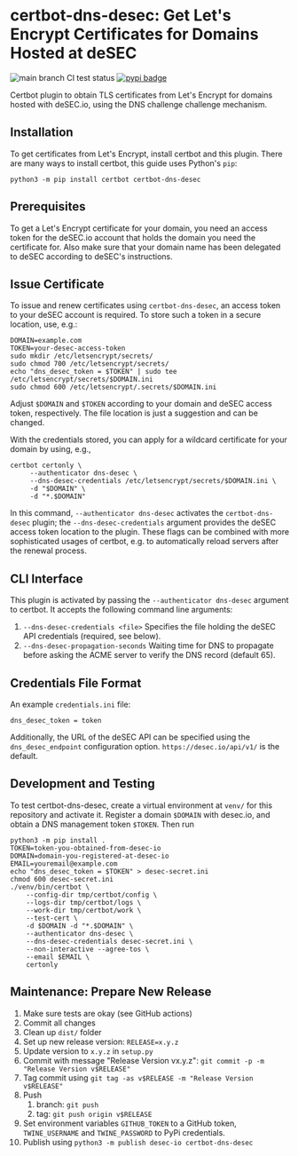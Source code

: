 # certbot-dns-desec: Get Let's Encrypt Certificates for Domains Hosted at deSEC

![main branch CI test status](https://github.com/desec-io/certbot-dns-desec/workflows/Tests/badge.svg?branch=main)
[![pypi badge](https://img.shields.io/pypi/v/certbot-dns-desec.svg)](https://pypi.org/project/certbot-dns-desec/)

Certbot plugin to obtain TLS certificates from Let's Encrypt for domains hosted with deSEC.io, using the DNS challenge
challenge mechanism.


## Installation

To get certificates from Let's Encrypt, install certbot and this plugin.
There are many ways to install certbot, this guide uses Python's `pip`:

```
python3 -m pip install certbot certbot-dns-desec
```

## Prerequisites

To get a Let's Encrypt certificate for your domain,
you need an access token for the deSEC.io account that holds the domain you need the certificate for.
Also make sure that your domain name has been delegated to deSEC according to deSEC's instructions.


## Issue Certificate

To issue and renew certificates using `certbot-dns-desec`, an access token to your deSEC account is required.
To store such a token in a secure location, use, e.g.:

```
DOMAIN=example.com
TOKEN=your-desec-access-token
sudo mkdir /etc/letsencrypt/secrets/
sudo chmod 700 /etc/letsencrypt/secrets/
echo "dns_desec_token = $TOKEN" | sudo tee /etc/letsencrypt/secrets/$DOMAIN.ini
sudo chmod 600 /etc/letsencrypt/.secrets/$DOMAIN.ini
```

Adjust `$DOMAIN` and `$TOKEN` according to your domain and deSEC access token, respectively.
The file location is just a suggestion and can be changed.

With the credentials stored, you can apply for a wildcard certificate for your domain by using, e.g.,

```
certbot certonly \
     --authenticator dns-desec \
     --dns-desec-credentials /etc/letsencrypt/secrets/$DOMAIN.ini \
     -d "$DOMAIN" \
     -d "*.$DOMAIN"
```

In this command, `--authenticator dns-desec` activates the `certbot-dns-desec` plugin;
the `--dns-desec-credentials` argument provides the deSEC access token location to the plugin.
These flags can be combined with more sophisticated usages of certbot, e.g. to automatically reload servers after the
renewal process.


## CLI Interface

This plugin is activated by passing the ``--authenticator dns-desec`` argument to certbot.
It accepts the following command line arguments:

1. ``--dns-desec-credentials <file>`` Specifies the file holding the deSEC API credentials (required, see below).
1. ``--dns-desec-propagation-seconds`` Waiting time for DNS to propagate before asking the ACME server to verify the
    DNS record (default 65).


## Credentials File Format

An example ``credentials.ini`` file:

    dns_desec_token = token

Additionally, the URL of the deSEC API can be specified using the `dns_desec_endpoint` configuration option.
`https://desec.io/api/v1/` is the default.


## Development and Testing

To test certbot-dns-desec, create a virtual environment at `venv/` for this repository and activate it.
Register a domain `$DOMAIN` with desec.io, and obtain a DNS management token `$TOKEN`. Then run

```
python3 -m pip install .
TOKEN=token-you-obtained-from-desec-io
DOMAIN=domain-you-registered-at-desec-io
EMAIL=youremail@example.com
echo "dns_desec_token = $TOKEN" > desec-secret.ini
chmod 600 desec-secret.ini
./venv/bin/certbot \
    --config-dir tmp/certbot/config \
    --logs-dir tmp/certbot/logs \
    --work-dir tmp/certbot/work \
    --test-cert \
    -d $DOMAIN -d "*.$DOMAIN" \
    --authenticator dns-desec \
    --dns-desec-credentials desec-secret.ini \
    --non-interactive --agree-tos \
    --email $EMAIL \
    certonly
```


## Maintenance: Prepare New Release

1. Make sure tests are okay (see GitHub actions)
1. Commit all changes
1. Clean up `dist/` folder
1. Set up new release version: `RELEASE=x.y.z`
1. Update version to `x.y.z` in `setup.py`
1. Commit with message "Release Version vx.y.z": `git commit -p -m "Release Version v$RELEASE"`
1. Tag commit using `git tag -as v$RELEASE -m "Release Version v$RELEASE"`
1. Push
    1. branch: `git push`
    1. tag: `git push origin v$RELEASE`
1. Set environment variables `GITHUB_TOKEN` to a GitHub token, `TWINE_USERNAME` and `TWINE_PASSWORD` to PyPi
    credentials.
1. Publish using `python3 -m publish desec-io certbot-dns-desec`
